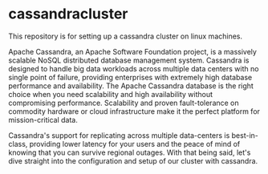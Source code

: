 # cassandracluster
This repository is for setting up a cassandra cluster on linux machines. 

Apache Cassandra, an Apache Software Foundation project, is a massively scalable NoSQL distributed database management system. Cassandra is designed to handle big data workloads across multiple data centers with no single point of failure, providing enterprises with extremely high database performance and availability. The Apache Cassandra database is the right choice when you need scalability and high availability without compromising performance. Scalability and proven fault-tolerance on commodity hardware or cloud infrastructure make it the perfect platform for mission-critical data.

Cassandra's support for replicating across multiple data-centers is best-in-class, providing lower latency for your users and the peace of mind of knowing that you can survive regional outages. With that being said, let's dive straight into the configuration and setup of our cluster with cassandra.
